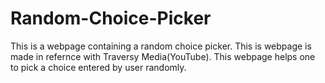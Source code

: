 # Random-Choice-Picker
This is a webpage containing a random choice picker.
This is webpage is made in refernce with Traversy Media(YouTube).
This webpage helps one to pick a choice entered by user randomly.
